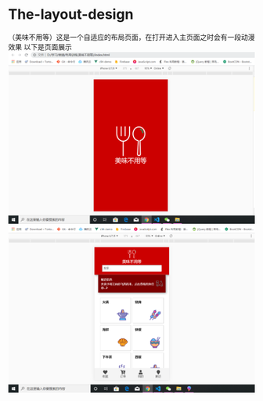 # The-layout-design
（美味不用等）这是一个自适应的布局页面，在打开进入主页面之时会有一段动漫效果
以下是页面展示
![image](https://github.com/feng-yu-hong/The-layout-design/blob/master/%E7%BE%8E%E5%91%B3%E4%B8%8D%E7%94%A8%E7%AD%89/img/1.png)
![image](https://github.com/feng-yu-hong/The-layout-design/blob/master/%E7%BE%8E%E5%91%B3%E4%B8%8D%E7%94%A8%E7%AD%89/img/2.png)
